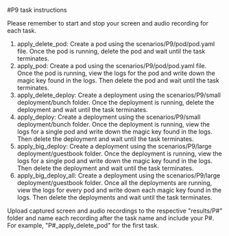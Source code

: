 #P9 task instructions

Please remember to start and stop your screen and audio recording for each task.

1. apply_delete_pod: Create a pod using the scenarios/P9/pod/pod.yaml file. Once the pod is running, delete the pod and wait until the task terminates.
2. apply_pod: Create a pod using the scenarios/P9/pod/pod.yaml file. Once the pod is running, view the logs for the pod and write down the magic key found in the logs. Then delete the pod and wait until the task terminates.
3. apply_delete_deploy: Create a deployment using the scenarios/P9/small deployment/bunch folder. Once the deployment is running, delete the deployment and wait until the task terminates.
4. apply_deploy: Create a deployment using the scenarios/P9/small deployment/bunch folder. Once the deployment is running, view the logs for a single pod and write down the magic key found in the logs. Then delete the deployment and wait until the task terminates.
5. apply_big_deploy: Create a deployment using the scenarios/P9/large deployment/guestbook folder. Once the deployment is running, view the logs for a single pod and write down the magic key found in the logs. Then delete the deployment and wait until the task terminates.
6. apply_big_deploy_all: Create a deployment using the scenarios/P9/large deployment/guestbook folder. Once all the deployments are running, view the logs for every pod and write down each magic key found in the logs. Then delete the deployments and wait until the task terminates.

Upload captured screen and audio recordings to the respective "results/P#" folder and name each recording after the task name and include your P#. For example, "P#_apply_delete_pod" for the first task.
